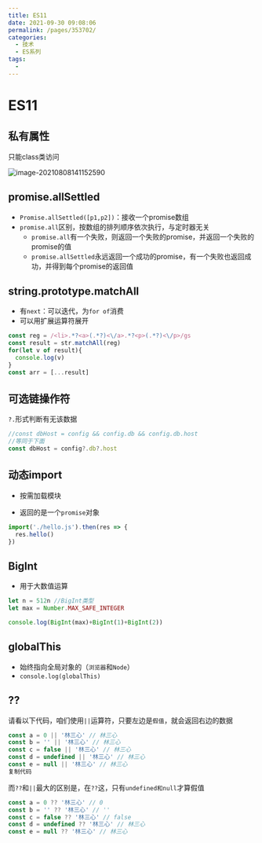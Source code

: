 ```yaml
---
title: ES11
date: 2021-09-30 09:08:06
permalink: /pages/353702/
categories:
  - 技术
  - ES系列
tags:
  - 
---
```

# ES11



## 私有属性

只能class类访问

![image-20210808141152590](https://pic.imgdb.cn/item/615561552ab3f51d91833225.png)



## promise.allSettled

- `Promise.allSettled([p1,p2])`：接收一个promise数组
- `promise.all`区别，按数组的排列顺序依次执行，与定时器无关
  - `promise.all`有一个失败，则返回一个失败的promise，并返回一个失败的promise的值
  - `promise.allSettled`永远返回一个成功的promise，有一个失败也返回成功，并得到每个promise的返回值



## string.prototype.matchAll

- 有`next`：可以迭代，为`for of`消费
- 可以用扩展运算符展开

```javascript
const reg = /<li>.*?<a>(.*?)<\/a>.*?<p>(.*?)<\/p>/gs
const result = str.matchAll(reg)
for(let v of result){
  console.log(v)
}
const arr = [...result]
```



## 可选链操作符

`?.`形式判断有无该数据

```javascript
//const dbHost = config && config.db && config.db.host
//等同于下面
const dbHost = config?.db?.host
```



## 动态import

- 按需加载模块

- 返回的是一个`promise`对象

```javascript
import('./hello.js').then(res => {
  res.hello()
})
```



## BigInt

- 用于大数值运算

```javascript
let n = 512n //BigInt类型
let max = Number.MAX_SAFE_INTEGER

console.log(BigInt(max)+BigInt(1)+BigInt(2))
```



## globalThis

- 始终指向全局对象的（`浏览器`和`Node`）
- `console.log(globalThis)`



## ??

请看以下代码，咱们使用`||`运算符，只要左边是`假值`，就会返回右边的数据

```js
const a = 0 || '林三心' // 林三心
const b = '' || '林三心' // 林三心
const c = false || '林三心' // 林三心
const d = undefined || '林三心' // 林三心
const e = null || '林三心' // 林三心
复制代码
```

而`??`和`||`最大的区别是，在`??`这，只有`undefined和null`才算假值

```js
const a = 0 ?? '林三心' // 0
const b = '' ?? '林三心' // ''
const c = false ?? '林三心' // false
const d = undefined ?? '林三心' // 林三心
const e = null ?? '林三心' // 林三心
```

